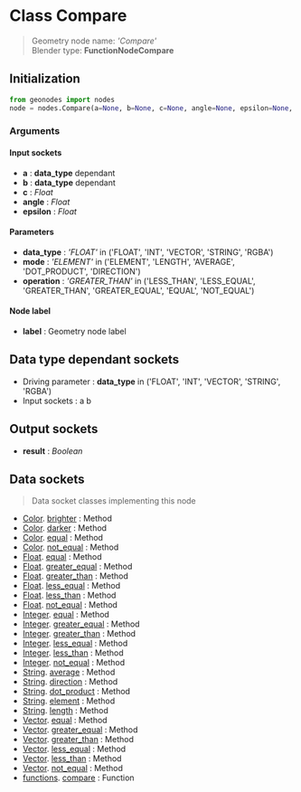 
# Class Compare

> Geometry node name: _'Compare'_<br>Blender type:  **FunctionNodeCompare**

## Initialization


```python
from geonodes import nodes
node = nodes.Compare(a=None, b=None, c=None, angle=None, epsilon=None, data_type='FLOAT', mode='ELEMENT', operation='GREATER_THAN', label=None)
```


### Arguments


#### Input sockets



- **a** : **data_type** dependant
- **b** : **data_type** dependant
- **c** : _Float_
- **angle** : _Float_
- **epsilon** : _Float_



#### Parameters



- **data_type** : _'FLOAT'_ in ('FLOAT', 'INT', 'VECTOR', 'STRING', 'RGBA')
- **mode** : _'ELEMENT'_ in ('ELEMENT', 'LENGTH', 'AVERAGE', 'DOT_PRODUCT', 'DIRECTION')
- **operation** : _'GREATER_THAN'_ in ('LESS_THAN', 'LESS_EQUAL', 'GREATER_THAN', 'GREATER_EQUAL', 'EQUAL', 'NOT_EQUAL')



#### Node label



- **label** : Geometry node label



## Data type dependant sockets



- Driving parameter : **data_type** in ('FLOAT', 'INT', 'VECTOR', 'STRING', 'RGBA')
- Input sockets : a b



## Output sockets



- **result** : _Boolean_



## Data sockets

> Data socket classes implementing this node


- [Color](aaa). [brighter](bbb) : Method
- [Color](aaa). [darker](bbb) : Method
- [Color](aaa). [equal](bbb) : Method
- [Color](aaa). [not_equal](bbb) : Method
- [Float](aaa). [equal](bbb) : Method
- [Float](aaa). [greater_equal](bbb) : Method
- [Float](aaa). [greater_than](bbb) : Method
- [Float](aaa). [less_equal](bbb) : Method
- [Float](aaa). [less_than](bbb) : Method
- [Float](aaa). [not_equal](bbb) : Method
- [Integer](aaa). [equal](bbb) : Method
- [Integer](aaa). [greater_equal](bbb) : Method
- [Integer](aaa). [greater_than](bbb) : Method
- [Integer](aaa). [less_equal](bbb) : Method
- [Integer](aaa). [less_than](bbb) : Method
- [Integer](aaa). [not_equal](bbb) : Method
- [String](aaa). [average](bbb) : Method
- [String](aaa). [direction](bbb) : Method
- [String](aaa). [dot_product](bbb) : Method
- [String](aaa). [element](bbb) : Method
- [String](aaa). [length](bbb) : Method
- [Vector](aaa). [equal](bbb) : Method
- [Vector](aaa). [greater_equal](bbb) : Method
- [Vector](aaa). [greater_than](bbb) : Method
- [Vector](aaa). [less_equal](bbb) : Method
- [Vector](aaa). [less_than](bbb) : Method
- [Vector](aaa). [not_equal](bbb) : Method
- [functions](aaa). [compare](bbb) : Function


